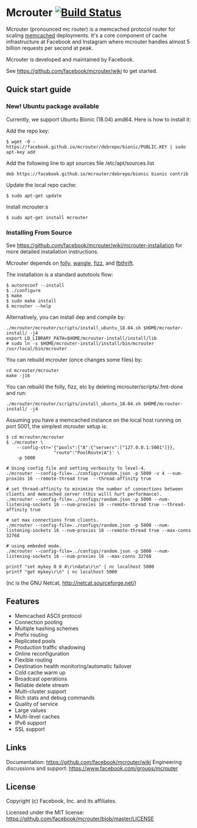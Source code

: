 # Mcrouter [![Build Status](https://travis-ci.org/facebook/mcrouter.svg?branch=master)](https://travis-ci.org/facebook/mcrouter)

Mcrouter (pronounced mc router) is a memcached protocol router for scaling [memcached](http://memcached.org/)
deployments. It's a core component of cache
infrastructure at Facebook and Instagram where mcrouter handles almost
5 billion requests per second at peak.

Mcrouter is developed and maintained by Facebook.

See https://github.com/facebook/mcrouter/wiki to get started.

## Quick start guide

### New! Ubuntu package available

Currently, we support Ubuntu Bionic (18.04) amd64.
Here is how to install it:

Add the repo key:

    $ wget -O - https://facebook.github.io/mcrouter/debrepo/bionic/PUBLIC.KEY | sudo apt-key add

Add the following line to apt sources file /etc/apt/sources.list

    deb https://facebook.github.io/mcrouter/debrepo/bionic bionic contrib

Update the local repo cache:

    $ sudo apt-get update

Install mcrouter:s

    $ sudo apt-get install mcrouter


### Installing From Source

See https://github.com/facebook/mcrouter/wiki/mcrouter-installation for more
detailed installation instructions.

Mcrouter depends on [folly](https://github.com/facebook/folly), [wangle](https://github.com/facebook/wangle), [fizz](https://github.com/facebookincubator/fizz), and [fbthrift](https://github.com/facebook/fbthrift).

The installation is a standard autotools flow:

    $ autoreconf --install
    $ ./configure
    $ make
    $ sudo make install
    $ mcrouter --help

Alternatively, you can install dep and compile by: 
```
./mcrouter/mcrouter/scripts/install_ubuntu_18.04.sh $HOME/mcrouter-install/ -j4
export LD_LIBRARY_PATH=$HOME/mcrouter-install/install/lib
# sudo ln -s $HOME/mcrouter-install/install/bin/mcrouter /usr/local/bin/mcrouter
```

You can rebuild mcrouter (once changes some files) by: 
```
cd mcrouter/mcrouter
make -j16
```

You can rebuild the folly, fizz, etc by deleting mcrouter/scripts/.fmt-done and run: 
```
./mcrouter/mcrouter/scripts/install_ubuntu_18.04.sh $HOME/mcrouter-install/ -j4
```

Assuming you have a memcached instance on the local host running on port 5001, the simplest mcrouter setup is:
    
    $ cd mcrouter/mcrouter
    $ ./mcrouter \
        --config-str='{"pools":{"A":{"servers":["127.0.0.1:5001"]}},
                      "route":"PoolRoute|A"}' \
        -p 5000

```
# Using config file and setting verbosity to level-4. 
./mcrouter --config-file=../configs/random.json -p 5000 -v 4 --num-proxies 16 --remote-thread true  --thread-affinity true

# set thread-affinity to minimize the number of connections between clients and memcached server (this willl hurt performance). 
./mcrouter --config-file=../configs/random.json -p 5000 --num-listening-sockets 16 --num-proxies 16 --remote-thread true --thread-affinity true

# set max connections from clients. 
./mcrouter --config-file=../configs/random.json -p 5000 --num-listening-sockets 16 --num-proxies 16 --remote-thread true --max-conns 32768

# using embeded mode. 
./mcrouter --config-file=../configs/random.json -p 5000 --num-listening-sockets 16 --num-proxies 16 --max-conns 32768

printf "set mykey 0 0 4\r\ndata\r\n" | nc localhost 5000
printf "get mykey\r\n" | nc localhost 5000
```
(nc is the GNU Netcat, http://netcat.sourceforge.net/)

## Features

+ Memcached ASCII protocol
+ Connection pooling
+ Multiple hashing schemes
+ Prefix routing
+ Replicated pools
+ Production traffic shadowing
+ Online reconfiguration
+ Flexible routing
+ Destination health monitoring/automatic failover
+ Cold cache warm up
+ Broadcast operations
+ Reliable delete stream
+ Multi-cluster support
+ Rich stats and debug commands
+ Quality of service
+ Large values
+ Multi-level caches
+ IPv6 support
+ SSL support

## Links

Documentation: https://github.com/facebook/mcrouter/wiki
Engineering discussions and support: https://www.facebook.com/groups/mcrouter

## License

Copyright (c) Facebook, Inc. and its affiliates.

Licensed under the MIT license:
https://github.com/facebook/mcrouter/blob/master/LICENSE
